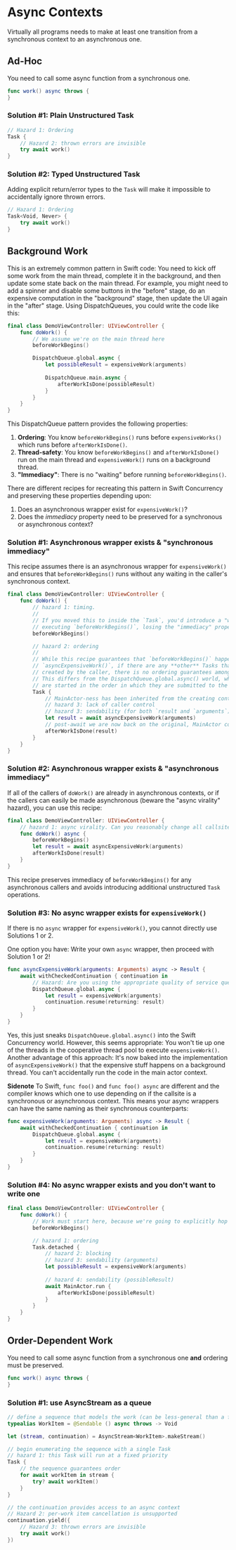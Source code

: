 # Async Contexts

Virtually all programs needs to make at least one transition from a synchronous context to an asynchronous one.

## Ad-Hoc

You need to call some async function from a synchronous one.

```swift
func work() async throws {
}
```

### Solution #1: Plain Unstructured Task

```swift
// Hazard 1: Ordering
Task {
    // Hazard 2: thrown errors are invisible
    try await work()
}
```

### Solution #2: Typed Unstructured Task

Adding explicit return/error types to the `Task` will make it impossible to accidentally ignore thrown errors.

```swift
// Hazard 1: Ordering
Task<Void, Never> {
    try await work()
}
```

## Background Work

This is an extremely common pattern in Swift code: You need to kick off some work from the main thread, complete it in the background, and then update some state back on the main thread. For example, you might need to add a spinner and disable some buttons in the "before" stage, do an expensive computation in the "background" stage, then update the UI again in the "after" stage. Using DispatchQueues, you could write the code like this:

```swift
final class DemoViewController: UIViewController {
    func doWork() {
        // We assume we're on the main thread here
        beforeWorkBegins()

        DispatchQueue.global.async {
            let possibleResult = expensiveWork(arguments)
            
            DispatchQueue.main.async {
                afterWorkIsDone(possibleResult)
            }
        }
    }
}
```

This DispatchQueue pattern provides the following properties:

1. **Ordering**: You know `beforeWorkBegins()` runs before `expensiveWorks()` which runs before `afterWorkIsDone()`.
2. **Thread-safety**: You know `beforeWorkBegins()` and `afterWorkIsDone()` run on the main thread and `expensiveWork()` runs on a background thread.
3. **"Immediacy"**: There is no "waiting" before running `beforeWorkBegins()`.

There are different recipes for recreating this pattern in Swift Concurrency and preserving these properties depending upon:

1. Does an asynchronous wrapper exist for `expensiveWork()`?
2. Does the _immediacy_ property need to be preserved for a synchronous or asynchronous context?

### Solution #1: Asynchronous wrapper exists & "synchronous immediacy"

This recipe assumes there is an asynchronous wrapper for `expensiveWork()` and ensures that `beforeWorkBegins()` runs without any waiting in the caller's synchronous context. 

```swift
final class DemoViewController: UIViewController {
    func doWork() {
        // hazard 1: timing. 
        //
        // If you moved this to inside the `Task`, you'd introduce a "wait" before 
        // executing `beforeWorkBegins()`, losing the "immediacy" property.
        beforeWorkBegins()

        // hazard 2: ordering
        //
        // While this recipe guarantees that `beforeWorkBegins()` happens before
        // `asyncExpensiveWork()`, if there are any **other** Tasks that are
        // created by the caller, there is no ordering guarantees among the tasks.
        // This differs from the DispatchQueue.global.async() world, where blocks
        // are started in the order in which they are submitted to the queue.
        Task {
            // MainActor-ness has been inherited from the creating context.
            // hazard 3: lack of caller control
            // hazard 3: sendability (for both `result and `arguments`)
            let result = await asyncExpensiveWork(arguments)
            // post-await we are now back on the original, MainActor context
            afterWorkIsDone(result)
        }
    }
}
```

### Solution #2: Asynchronous wrapper exists & "asynchronous immediacy"

If all of the callers of `doWork()` are already in asynchronous contexts, or if the callers can easily be made asynchronous (beware the "async virality" hazard), you can use this recipe:

```swift
final class DemoViewController: UIViewController {
    // hazard 1: async virality. Can you reasonably change all callsites to `async`?
    func doWork() async {
        beforeWorkBegins()
        let result = await asyncExpensiveWork(arguments)
        afterWorkIsDone(result)
    }
}
```

This recipe preserves immediacy of `beforeWorkBegins()` for any asynchronous callers and avoids introducing additional unstructured `Task` operations.

### Solution #3: No async wrapper exists for `expensiveWork()`

If there is no `async` wrapper for `expensiveWork()`, you cannot directly use Solutions 1 or 2. 

One option you have: Write your own `async` wrapper, then proceed with Solution 1 or 2!

```swift
func asyncExpensiveWork(arguments: Arguments) async -> Result {
    await withCheckedContinuation { continuation in
        // Hazard: Are you using the appropriate quality of service queue?
        DispatchQueue.global.async {
            let result = expensiveWork(arguments)
            continuation.resume(returning: result)
        }
    }
}
```

Yes, this just sneaks `DispatchQueue.global.async()` into the Swift Concurrency world. However, this seems appropriate: You won't tie up one of the threads in the cooperative thread pool to execute `expensiveWork()`. Another advantage of this approach: It's now baked into the implementation of `asyncExpensiveWork()` that the expensive stuff happens on a background thread. You can't accidentally run the code in the main actor context.

**Sidenote** To Swift, `func foo()` and `func foo() async` are different and the compiler knows which one to use depending on if the callsite is a synchronous or asynchronous context. This means your async wrappers can have the same naming as their synchronous counterparts:

```swift
func expensiveWork(arguments: Arguments) async -> Result {
    await withCheckedContinuation { continuation in
        DispatchQueue.global.async {
            let result = expensiveWork(arguments)
            continuation.resume(returning: result)
        }
    }
}
```

### Solution #4: No async wrapper exists and you don't want to write one

```swift
final class DemoViewController: UIViewController {
    func doWork() {
        // Work must start here, because we're going to explicitly hop off the MainActor
        beforeWorkBegins()

        // hazard 1: ordering
        Task.detached {
            // hazard 2: blocking
            // hazard 3: sendability (arguments)
            let possibleResult = expensiveWork(arguments)
            
            // hazard 4: sendability (possibleResult)
            await MainActor.run {
                afterWorkIsDone(possibleResult)
            }
        }
    }
}
```

## Order-Dependent Work

You need to call some async function from a synchronous one **and** ordering must be preserved.

```swift
func work() async throws {
}
```

### Solution #1: use AsyncStream as a queue

```swift
// define a sequence that models the work (can be less-general than a function)
typealias WorkItem = @Sendable () async throws -> Void

let (stream, continuation) = AsyncStream<WorkItem>.makeStream()

// begin enumerating the sequence with a single Task
// hazard 1: this Task will run at a fixed priority
Task {
    // the sequence guarantees order
    for await workItem in stream {
        try? await workItem()
    }
}

// the continuation provides access to an async context
// Hazard 2: per-work item cancellation is unsupported
continuation.yield({
    // Hazard 3: thrown errors are invisible
    try await work()
})
```
